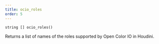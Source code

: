 ```yaml
---
title: ocio_roles
order: 5
---
```

`string [] ocio_roles()`

Returns a list of names of the roles supported by Open Color IO in Houdini.
